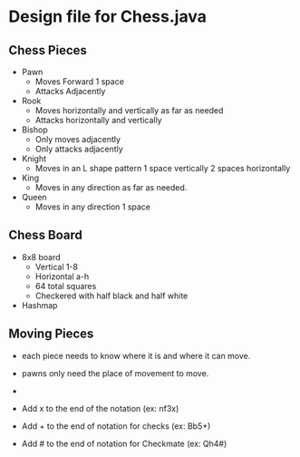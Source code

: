 # Design file for Chess.java

## Chess Pieces
- Pawn
    - Moves Forward 1 space
    - Attacks Adjacently
- Rook
    - Moves horizontally and vertically as far as needed
    - Attacks horizontally  and vertically
- Bishop
    - Only moves adjacently
    - Only attacks adjacently
- Knight
    - Moves in an L shape pattern 1 space vertically 2 spaces horizontally
- King
    - Moves in any direction as far as needed.
- Queen
    - Moves in any direction 1 space

## Chess Board
- 8x8 board
    - Vertical 1-8
    - Horizontal a-h
    - 64 total squares
    - Checkered with half black and half white
- Hashmap 

## Moving Pieces
- each piece needs to know where it is and where it can move.

- pawns only need the place of movement to move.
- 
- Add x to the end of the notation (ex: nf3x)
- Add + to the end of notation for checks (ex: Bb5+)
- Add # to the end of notation for Checkmate (ex: Qh4#)


